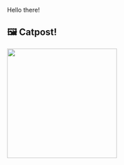 Hello there!



## 🖼️ Catpost!

<sub>
    <img src="https://cdn2.thecatapi.com/images/dqu.jpg" height="256">
</sub>

